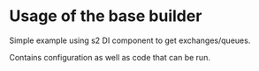 # Usage of the base builder
Simple example using s2 DI component to get exchanges/queues.

Contains configuration as well as code that can be run.